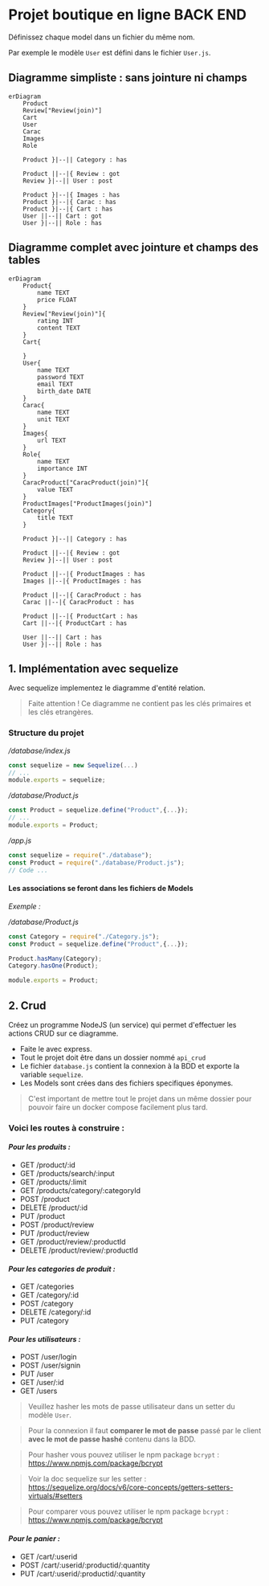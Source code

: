 # Projet boutique en ligne BACK END

Définissez chaque model dans un fichier du même nom.

Par exemple le modèle `User` est défini dans le fichier `User.js`.

## Diagramme simpliste : sans jointure ni champs
```mermaid
erDiagram
    Product
    Review["Review(join)"]
    Cart
    User
    Carac
    Images
    Role

    Product }|--|| Category : has

    Product ||--|{ Review : got
    Review }|--|| User : post

    Product }|--|{ Images : has
    Product }|--|{ Carac : has
    Product }|--|{ Cart : has
    User ||--|| Cart : got
    User }|--|| Role : has
```
## Diagramme complet avec jointure et champs des tables
```mermaid
erDiagram
    Product{
        name TEXT
        price FLOAT
    }
    Review["Review(join)"]{
        rating INT
        content TEXT
    }
    Cart{

    }
    User{
        name TEXT
        password TEXT
        email TEXT
        birth_date DATE
    }
    Carac{
        name TEXT
        unit TEXT
    }
    Images{
        url TEXT
    }
    Role{
        name TEXT
        importance INT
    }
    CaracProduct["CaracProduct(join)"]{
        value TEXT
    }
    ProductImages["ProductImages(join)"]
    Category{
        title TEXT
    }
    
    Product }|--|| Category : has

    Product ||--|{ Review : got
    Review }|--|| User : post
    
    Product ||--|{ ProductImages : has
    Images ||--|{ ProductImages : has
    
    Product ||--|{ CaracProduct : has
    Carac ||--|{ CaracProduct : has
    
    Product ||--|{ ProductCart : has
    Cart ||--|{ ProductCart : has

    User ||--|| Cart : has
    User }|--|| Role : has
```
## 1. Implémentation avec sequelize

Avec sequelize implementez le diagramme d'entité relation.
> Faite attention ! Ce diagramme ne contient pas les clés primaires et les clés etrangères.

### Structure du projet

*/database/index.js*
```js
const sequelize = new Sequelize(...)
// ...
module.exports = sequelize;
```

*/database/Product.js*
```js
const Product = sequelize.define("Product",{...});
// ...
module.exports = Product;
```

*/app.js*
```js
const sequelize = require("./database");
const Product = require("./database/Product.js");
// Code ...
```

#### Les associations se feront dans les fichiers de Models
*Exemple :*

*/database/Product.js*
```js
const Category = require("./Category.js");
const Product = sequelize.define("Product",{...});

Product.hasMany(Category);
Category.hasOne(Product);

module.exports = Product;
```


## 2. Crud
Créez un programme NodeJS (un service) qui permet d'effectuer les actions CRUD sur ce diagramme.
- Faite le avec express.
- Tout le projet doit être dans un dossier nommé `api_crud`
- Le fichier `database.js` contient la connexion à la BDD et exporte la variable `sequelize`.
- Les Models sont crées dans des fichiers specifiques éponymes. 

> C'est important de mettre tout le projet dans un même dossier pour pouvoir faire un docker compose facilement plus tard.

### Voici les routes à construire :

#### *Pour les produits :*
- GET /product/:id
- GET /products/search/:input
- GET /products/:limit
- GET /products/category/:categoryId
- POST /product
- DELETE /product/:id
- PUT /product
- POST /product/review
- PUT /product/review
- GET /product/review/:productId
- DELETE /product/review/:productId

#### *Pour les categories de produit :*
- GET /categories
- GET /category/:id
- POST /category
- DELETE /category/:id
- PUT /category

#### *Pour les utilisateurs :*
- POST /user/login
- POST /user/signin
- PUT /user
- GET /user/:id
- GET /users

> Veuillez hasher les mots de passe utilisateur dans un setter du modèle `User`.

> Pour la connexion il faut **comparer le mot de passe** passé par le client **avec le mot de passe hashé** contenu dans la BDD. 

>  Pour hasher vous pouvez utiliser le npm package `bcrypt`  : https://www.npmjs.com/package/bcrypt

> Voir la doc sequelize sur les setter : https://sequelize.org/docs/v6/core-concepts/getters-setters-virtuals/#setters

> Pour comparer vous pouvez utiliser le npm package `bcrypt`  : https://www.npmjs.com/package/bcrypt


#### *Pour le panier :*
- GET /cart/:userid
- POST /cart/:userid/:productid/:quantity
- PUT /cart/:userid/:productid/:quantity

